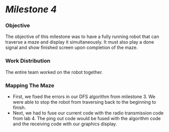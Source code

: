 # __*Milestone 4*__

### Objective
The objective of this milestone was to have a fully running robot that can traverse a maze and display it simultaneously. It must also play a done signal and show finished screen upon completion of the maze. 

### Work Distribution
The entire team worked on the robot together. 

### Mapping The Maze
* First, we fixed the errors in our DFS algorithm from milestone 3. We were able to stop the robot from traversing back to the beginning to finish. 
* Next, we had to fuse our current code with the radio transmission code from lab 4. The ping out code would be fused with the algorithm code and the receiving code with our graphics display. 
